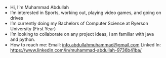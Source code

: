 - Hi, I’m Muhammad Abdullah
- I’m interested in Sports, working out, playing video games, and going on drives
- I’m currently doing my Bachelors of Computer Science at Ryerson University (First Year)
- I’m looking to collaborate on any project ideas, i am familiar with java and python.
- How to reach me: Email: info.abdullahmuhammad@gmail.com Linked In: https://www.linkedin.com/in/muhammad-abdullah-9736b41ba/

<!---
theofficialmo/theofficialmo is a ✨ special ✨ repository because its `README.md` (this file) appears on your GitHub profile.
You can click the Preview link to take a look at your changes.
--->
